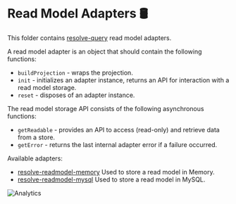 # **Read Model Adapters** 🛢
This folder contains [resolve-query](../resolve-query) read model adapters.

A read model adapter is an object that should contain the following functions:  
* `buildProjection` - wraps the projection.  
* `init` - initializes an adapter instance, returns an API for interaction with a read model storage.  
* `reset` - disposes of an adapter instance.  

The read model storage API consists of the following asynchronous functions:  
* `getReadable` - provides an API to access (read-only) and retrieve data from a store.  
* `getError` - returns the last internal adapter error if a failure occurred.

Available adapters:
* [resolve-readmodel-memory](./resolve-readmodel-memory)
	Used to store a read model in Memory.
* [resolve-readmodel-mysql](./resolve-readmodel-mysql)
	Used to store a read model in MySQL.

![Analytics](https://ga-beacon.appspot.com/UA-118635726-1/packages-readmodel-adapters-readme?pixel)
